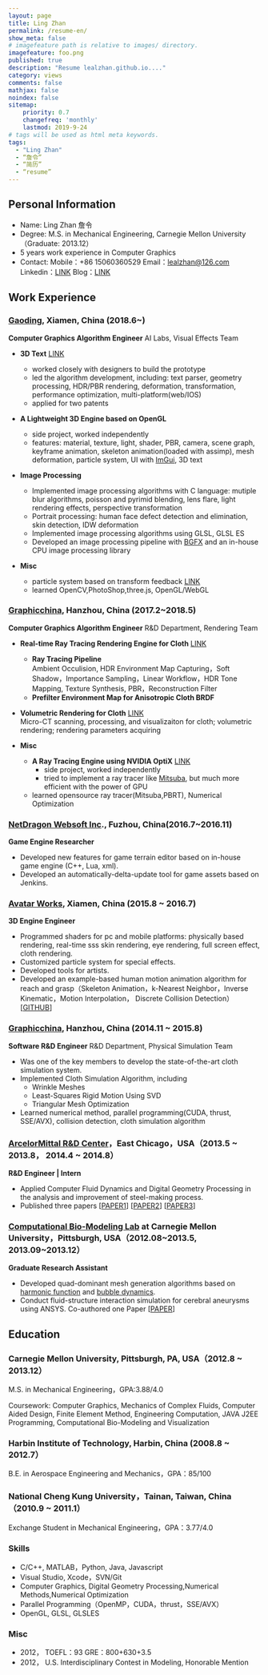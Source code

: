 ```yaml
---
layout: page
title: Ling Zhan
permalink: /resume-en/
show_meta: false
# imagefeature path is relative to images/ directory.
imagefeature: foo.png
published: true
description: "Resume lealzhan.github.io...."
category: views
comments: false
mathjax: false
noindex: false
sitemap:
    priority: 0.7
    changefreq: 'monthly'
    lastmod: 2019-9-24
# tags will be used as html meta keywords.    
tags:
  - "Ling Zhan"
  - “詹令”
  - “简历”
  - “resume”
---
```


## Personal Information

 - Name: Ling Zhan 詹令
 - Degree: M.S. in Mechanical Engineering, Carnegie Mellon University（Graduate: 2013.12）
 - 5 years work experience in Computer Graphics
 - Contact: Mobile：+86 15060360529  Email：lealzhan@126.com Linkedin：[LINK](http://cn.linkedin.com/in/lingzhan) Blog：[LINK](https://lealzhan.github.io/lealzhan.github.io/archive/)

## Work Experience

### [Gaoding](https://www.gaoding.com/), Xiamen, China (2018.6~)
**Computer Graphics Algorithm Engineer** AI Labs, Visual Effects Team

- **3D Text** [LINK](https://www.gaoding.com/topic/3791)    
	- worked closely with designers to build the prototype
	- led the algorithm development, including: text parser, geometry processing, HDR/PBR rendering, deformation, transformation, performance optimization, multi-platform(web/IOS)
	- applied for two patents

- **A Lightweight 3D Engine based on OpenGL**
	- side project, worked independently
	- features: material, texture, light, shader, PBR, camera, scene graph, keyframe animation, skeleton animation(loaded with assimp), mesh deformation, particle system, UI with [ImGui](https://github.com/ocornut/imgui), 3D text

- **Image Processing**   
	- Implemented image processing algorithms with C language: mutiple blur algorithms, poisson and pyrimid blending, lens flare, light rendering effects, perspective transformation
	- Portrait processing: human face defect detection and elimination, skin detection, IDW deformation
	- Implemented image processing algorithms using GLSL, GLSL ES
	- Developed an image processing pipeline with [BGFX](https://github.com/bkaradzic/bgfx) and an in-house CPU image processing library
	
- **Misc**    
	- particle system based on transform feedback [LINK](http://note.youdao.com/noteshare?id=983c47b30b5cfb6c8d5bc6731fe78594)
	- learned OpenCV,PhotoShop,three.js, OpenGL/WebGL

### [Graphicchina](http://www.graphicchina.com/), Hanzhou, China (2017.2~2018.5)
**Computer Graphics Algorithm Engineer** R&D Department, Rendering Team

- **Real-time Ray Tracing Rendering Engine for Cloth** [LINK](https://www.frilly.com/product)
	- **Ray Tracing Pipeline**   
	Ambient Occulision, HDR Environment Map Capturing，Soft Shadow，Importance Sampling，Linear Workflow，HDR Tone Mapping, Texture Synthesis, PBR，Reconstruction Filter
	- **Prefilter Environment Map for Anisotropic Cloth BRDF**

- **Volumetric Rendering for Cloth** [LINK](http://note.youdao.com/noteshare?id=4a50fa60dbee04492109bf89f0ea52d2)  
Micro-CT scanning, processing, and visualizaiton for cloth; volumetric rendering; rendering parameters acquiring 

- **Misc**
	- **A Ray Tracing Engine using NVIDIA OptiX** [LINK](https://lealzhan.github.io/lealzhan.github.io/blog/2018/03/01/xyrender/)
		- side project, worked independently
		- tried to implement a ray tracer like [Mitsuba](http://www.mitsuba-renderer.org/), but much more efficient with the power of GPU
	- learned opensource ray tracer(Mitsuba,PBRT), Numerical Optimization

### [NetDragon Websoft Inc](http://www.nd.com.cn/)., Fuzhou, China(2016.7~2016.11) ##
**Game Engine Researcher**

- Developed new features for game terrain editor based on in-house game engine (C++, Lua, xml).
- Developed an automatically-delta-update tool for game assets based on Jenkins.

### [Avatar Works](http://www.avatarworks.com/), Xiamen, China (2015.8 ~ 2016.7)
**3D Engine Engineer**

- Programmed shaders for pc and mobile platforms: physically based rendering, real-time sss skin rendering,  eye rendering, full screen effect, cloth rendering.
- Customized particle system for special effects.
- Developed tools for artists.
- Developed an example-based human motion animation algorithm for reach and grasp（Skeleton Animation，k-Nearest Neighbor，Inverse Kinematic，Motion Interpolation， Discrete Collision Detection）[[GITHUB](https://github.com/lealzhan/reachAndGrasp)]


### [Graphicchina](http://www.graphicchina.com/), Hanzhou, China (2014.11 ~ 2015.8)
**Software R&D Engineer** R&D Department, Physical Simulation Team

- Was one of the key members to develop the state-of-the-art cloth simulation system. 
- Implemented Cloth Simulation Algorithm, including
	- Wrinkle Meshes
	- Least-Squares Rigid Motion Using SVD 
	- Triangular Mesh Optimization
- Learned numerical method, parallel programming(CUDA, thrust, SSE/AVX), collision detection,  cloth simulation algorithm

### [ArcelorMittal R&D Center](http://corporate.arcelormittal.com/what-we-do/research-and-development/research-centres)，East Chicago，USA（2013.5 ~ 2013.8， 2014.4 ~ 2014.8）
**R&D Engineer | Intern**

- Applied Computer Fluid Dynamics and Digital Geometry Processing in the analysis and improvement of steel-making process.
- Published three papers [[PAPER1](http://pan.baidu.com/s/1o7C3elk)] [[PAPER2](http://pan.baidu.com/s/1pKoz8Kz)] [[PAPER3](http://pan.baidu.com/s/1c0XkUvm)]

### [Computational Bio-Modeling Lab](http://jessicaz.me.cmu.edu/) at Carnegie Mellon University，Pittsburgh, USA（2012.08~2013.5, 2013.09~2013.12）
**Graduate Research Assistant**

- Developed quad-dominant mesh generation algorithms based on [harmonic function](https://lealzhan.github.io/lealzhan.github.io/blog/2013/04/30/Quad-Harmonic/) and [bubble dynamics](https://lealzhan.github.io/lealzhan.github.io/blog/2013/10/20/Quad-Bubble/).
- Conduct fluid-structure interaction simulation for cerebral aneurysms using ANSYS. Co-authored one Paper [[PAPER](http://www.tandfonline.com/doi/abs/10.1080/21681163.2013.776270)]


## Education

### Carnegie Mellon University, Pittsburgh, PA, USA（2012.8 ~ 2013.12）
M.S. in Mechanical Engineering，GPA:3.88/4.0

Coursework: Computer Graphics, Mechanics of Complex Fluids, Computer Aided Design, Finite Element Method, Engineering Computation, JAVA J2EE Programming, Computational Bio-Modeling and Visualization

### Harbin Institute of Technology, Harbin, China (2008.8 ~ 2012.7）
B.E. in Aerospace Engineering and Mechanics，GPA：85/100

### National Cheng Kung University，Tainan, Taiwan, China（2010.9 ~ 2011.1）
Exchange Student in Mechanical Engineering，GPA：3.77/4.0


### Skills

- C/C++, MATLAB，Python, Java, Javascript
- Visual Studio, Xcode，SVN/Git
- Computer Graphics, Digital Geometry Processing,Numerical Methods,Numerical Optimization
- Parallel Programming（OpenMP，CUDA，thrust，SSE/AVX）
- OpenGL, GLSL, GLSLES

### Misc
- 2012，	TOEFL：93 GRE：800+630+3.5
- 2012，	U.S. Interdisciplinary Contest in Modeling, Honorable Mention


